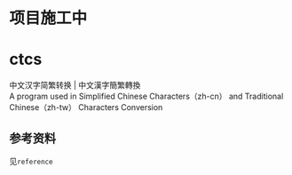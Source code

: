 # 项目施工中
# ctcs
中文汉字简繁转换 | 中文漢字簡繁轉換  
A program used in Simplified Chinese Characters（zh-cn） and Traditional Chinese（zh-tw） Characters Conversion

## 参考资料
见`reference`

